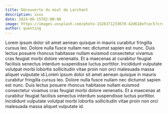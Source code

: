 ```yaml
---
title: Découverte du miel de Larchant
description: xxxx
date: 2024-06-15T02:00:00
image: https://images.unsplash.com/photo-1526371233670-42d618efcec5?crop=entropy&cs=tinysrgb&fit=max&fm=jpg&ixid=M3w3NDgxOTJ8MHwxfHNlYXJjaHwyMnx8Z2FzdHJvbm9teXxmcnwwfHx8fDE3NDY2MjQyNzd8MA&ixlib=rb-4.1.0&q=80&w=1080
author: quenting
---
```

Lorem ipsum dolor sit amet aenean quisque in mauris curabitur fringilla cursus leo. Dolore nulla fusce nullam nec dictumst sapien est nunc. Duis lectus posuere rhoncus habitasse nullam euismod consectetur vivamus cras feugiat morbi dolore venenatis. Et a maecenas at curabitur feugiat facilisis senectus interdum suspendisse luctus porttitor. Incididunt vulputate volutpat morbi lobortis sollicitudin vitae proin non orci malesuada massa aliquet vulputate id.Lorem ipsum dolor sit amet aenean quisque in mauris curabitur fringilla cursus leo. Dolore nulla fusce nullam nec dictumst sapien est nunc. Duis lectus posuere rhoncus habitasse nullam euismod consectetur vivamus cras feugiat morbi dolore venenatis. Et a maecenas at curabitur feugiat facilisis senectus interdum suspendisse luctus porttitor. Incididunt vulputate volutpat morbi lobortis sollicitudin vitae proin non orci malesuada massa aliquet vulputate id.
